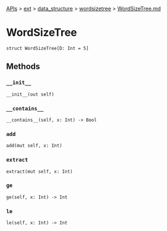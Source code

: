 [APIs](../../../index.md) > [ext](../../index.md) > [data_structure](../index.md) > [wordsizetree](./index.md) > [WordSizeTree.md]()

# WordSizeTree

```
struct WordSizeTree[D: Int = 5]
```

## Methods

### `__init__`

```
__init__(out self)
```

### `__contains__`

```
__contains__(self, x: Int) -> Bool
```

### `add`

```
add(mut self, x: Int)
```

### `extract`

```
extract(mut self, x: Int)
```

### `ge`

```
ge(self, x: Int) -> Int
```

### `le`

```
le(self, x: Int) -> Int
```
